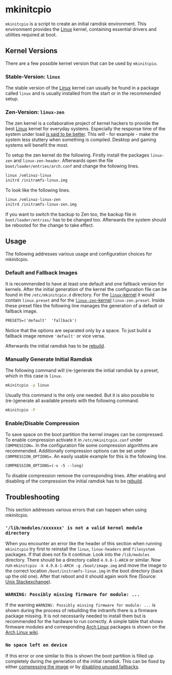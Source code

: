 # mkinitcpio

`mkinitcpio` is a script to create an initial ramdisk environment.
This environment provides the [Linux](/wiki/linux.md) kernel, containing essential drivers and
utilities required at boot.

## Kernel Versions

There are a few possible kernel version that can be used by `mkinitcpio`.

### Stable-Version: `linux`

The stable version of the [Linux](/wiki/linux.md) kernel can usually be found in a package called
`linux` and is usually installed from the start or in the recommended setup.

### Zen-Version: `linux-zen`

The zen kernel is a collaborative project of kernel hackers to provide the best
[Linux](/wiki/linux.md) kernel for everyday systems.
Especially the response time of the system under load
[is said to be better](https://github.com/zen-kernel/zen-kernel/wiki/Detailed-Feature-List#zen-kernel-improvements).
This will - for example - make the system less stuttery when something is compiled.
Desktop and gaming systems will benefit the most.

To setup the zen kernel do the following. Firstly install the packages `linux-zen` and
`linux-zen-header`.
Afterwards open the file `boot/loader/entries/arch.conf` and change the following lines. 

```txt 
linux /vmlinuz-linux
initrd /initramfs-linux.img
```

To look like the following lines.

```txt
linux /vmlinuz-linux-zen
initrd /initramfs-linux-zen.img
```

If you want to switch the backup to Zen too, the backup file in `boot/loader/entries/` has to be
changed too.
Afterwards the system should be rebooted for the change to take effect.

## Usage 

The following addresses various usage and configuration choices for mkinitcpio.

### Default and Fallback Images

It is recommended to have at least one default and one fallback version for kernels.
After the initial generation of the kernel the configuration file can be found in the
`/etc/mkinitcpio.d` directory.
For the [`linux`-kernel](#stable-version-linux) it would contain `linux.preset` and for the
[`linux-zen`-kernel](#zen-version-linux-zen) `linux-zen.preset`.
Inside these preset files the following line manages the generation of a default or fallback image.

```txt
PRESETS=('default'  'fallback')
```

Notice that the options are separated only by a space.
To just build a fallback image remove `'default'` or vice versa.

Afterwards the initial ramdisk has to be [rebuild](#manually-generate-initial-ramdisk).

### Manually Generate Initial Ramdisk

The following command will (re-)generate the initial ramdisk by a preset, which in this case is
`linux`.

```sh
mkinitcpio -p linux
```

Usually this command is the only one needed.
But it is also possible to (re-)generate all available presets with the following command.

```sh
mkinitcpio -P
```

### Enable/Disable Compression

To save space on the boot partition the kernel images can be compressed.
To enable compression activate it in `/etc/mkinitcpio.conf` under `COMPRESSION=`.
In the configuration file some compression algorithms are recommended.
Additionally compression options can be set under `COMPRESSION_OPTIONS=`.
An easily usable example for this is the following line.

```txt 
COMPRESSION_OPTIONS=(-v -5 --long)
```

To disable compression remove the corresponding lines.
After enabling and disabling of the compression the initial ramdisk has to be
[rebuild](#manually-generate-initial-ramdisk).

## Troubleshooting

This section addresses various errors that can happen when using mkinitcpio.

### `'/lib/modules/xxxxxxx' is not a valid kernel module directory`

When you encounter an error like the header of this section when running
`mkinitcpio` try first to reinstall the `linux`, `linux-headers` and
`filesystem` packages.
If that does not fix it continue.
Look into the `/lib/modules` directory.
There should be a directory called `4.9.8-1-ARCH` or similar.
Now run `mkinitcpio -k 4.9.8-1-ARCH -g /boot/image.img` and move the image
to the correct location `/boot/initramfs-linux.img` in the boot directory (back
up the old one).
After that reboot and it should again work fine (Source:
[Unix Stackexchange](https://unix.stackexchange.com/questions/395402/lib-modules-4-9-8-1-arch-is-not-a-valid-kernel-module-directory)).

### `WARNING: Possibly missing firmware for module: ...`

If the warning `WARNING: Possibly missing firmware for module: ...` is shown during the process of
rebuilding the initramfs there is a firmware package missing.
It is not necessarily needed to install them but is recommended for the hardware to run correctly.
A simple table that shows firmware modules and corresponding
[Arch Linux](/wiki/linux/arch-linux.md) packages is shown on the
[Arch Linux wiki](https://wiki.archlinux.org/title/Mkinitcpio#Possibly_missing_firmware_for_module_XXXX).

### `No space left on device`

If this error or one similar to this is shown the boot partition is filled up completely during the
generation of the initial ramdisk.
This can be fixed by either [compressing the image](#enabledisable-compression) or by 
[disabling unused fallbacks](#default-and-fallback-images).
